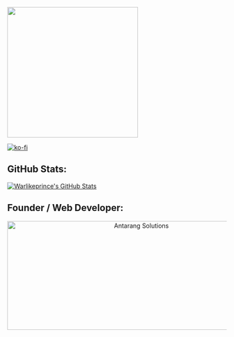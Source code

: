 <p>
  <img width="300" height="300" src="">
</p>


[![ko-fi](https://ko-fi.com/img/githubbutton_sm.svg)](https://ko-fi.com/warlikeprince)

## GitHub Stats:
[![Warlikeprince's GitHub Stats](https://github-readme-stats.vercel.app/api?username=warlikeprince)](https://ko-fi.com/warlikeprince)

## Founder / Web Developer:
<a href="https://github.com/warlikeprince" align="center">
  <img border="0" alt="Antarang Solutions" src="" width="600" height="250">
</a>
